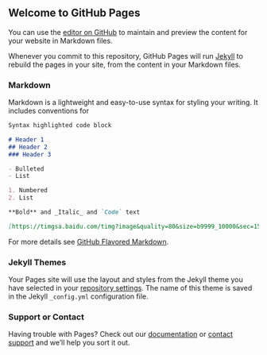 ## Welcome to GitHub Pages

You can use the [editor on GitHub](https://github.com/xdxl-khc/Summary2019/edit/master/README.md) to maintain and preview the content for your website in Markdown files.

Whenever you commit to this repository, GitHub Pages will run [Jekyll](https://jekyllrb.com/) to rebuild the pages in your site, from the content in your Markdown files.

### Markdown

Markdown is a lightweight and easy-to-use syntax for styling your writing. It includes conventions for

```markdown
Syntax highlighted code block

# Header 1
## Header 2
### Header 3

- Bulleted
- List

1. Numbered
2. List

**Bold** and _Italic_ and `Code` text

[https://timgsa.baidu.com/timg?image&quality=80&size=b9999_10000&sec=1577711219013&di=4697dca2c65aeec0fb7fe58522193c32&imgtype=0&src=http%3A%2F%2Fs9.rr.itc.cn%2Fr%2FwapChange%2F20167_30_22%2Fa0it8h0282536078362.jpg](url) and ![Image](src)
```

For more details see [GitHub Flavored Markdown](https://guides.github.com/features/mastering-markdown/).

### Jekyll Themes

Your Pages site will use the layout and styles from the Jekyll theme you have selected in your [repository settings](https://github.com/xdxl-khc/Summary2019/settings). The name of this theme is saved in the Jekyll `_config.yml` configuration file.

### Support or Contact

Having trouble with Pages? Check out our [documentation](https://help.github.com/categories/github-pages-basics/) or [contact support](https://github.com/contact) and we’ll help you sort it out.
